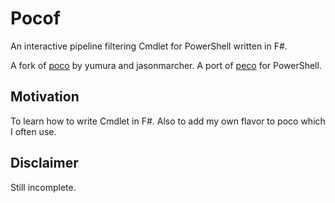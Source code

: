 # Pocof

An interactive pipeline filtering Cmdlet for PowerShell written in F#.

A fork of [poco](https://github.com/jasonmarcher/poco) by yumura and jasonmarcher.
A port of [peco](https://github.com/peco/peco) for PowerShell.

## Motivation

To learn how to write Cmdlet in F#.
Also to add my own flavor to poco which I often use.

## Disclaimer

Still incomplete.
